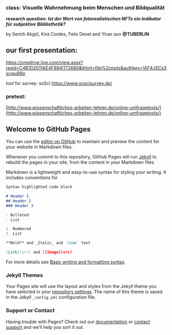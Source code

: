 

### class: Visuelle Wahrnehmung beim Menschen und Bildqualität
**research question: _Ist der Wert von fotorealistischen NFTs ein Indikator für subjektive Bildästhetik?_**

by Semih Akgül, Kira Cordes, Felix Dexel and Yiran sun
**@TUBERLIN**

## our first presentation:
https://onedrive.live.com/view.aspx?resid=C4B1D2011AE4F894!172680&ithint=file%2cpptx&authkey=!AF4JSCs3scwu88o

tool for survey: soSci https://www.soscisurvey.de/
### pretest:
[http://www.wissenschaftliches-arbeiten-lehren.de/online-umfragetools/](http://www.wissenschaftliches-arbeiten-lehren.de/online-umfragetools/)


## Welcome to GitHub Pages

You can use the [editor on GitHub](https://github.com/9-cordes/order_experiment/edit/main/README.md) to maintain and preview the content for your website in Markdown files.

Whenever you commit to this repository, GitHub Pages will run [Jekyll](https://jekyllrb.com/) to rebuild the pages in your site, from the content in your Markdown files.

Markdown is a lightweight and easy-to-use syntax for styling your writing. It includes conventions for

```markdown
Syntax highlighted code block

# Header 1
## Header 2
### Header 3

- Bulleted
- List

1. Numbered
2. List

**Bold** and _Italic_ and `Code` text

[Link](url) and ![Image](src)
```

For more details see [Basic writing and formatting syntax](https://docs.github.com/en/github/writing-on-github/getting-started-with-writing-and-formatting-on-github/basic-writing-and-formatting-syntax).

### Jekyll Themes

Your Pages site will use the layout and styles from the Jekyll theme you have selected in your [repository settings](https://github.com/9-cordes/order_experiment/settings/pages). The name of this theme is saved in the Jekyll `_config.yml` configuration file.

### Support or Contact

Having trouble with Pages? Check out our [documentation](https://docs.github.com/categories/github-pages-basics/) or [contact support](https://support.github.com/contact) and we’ll help you sort it out.
